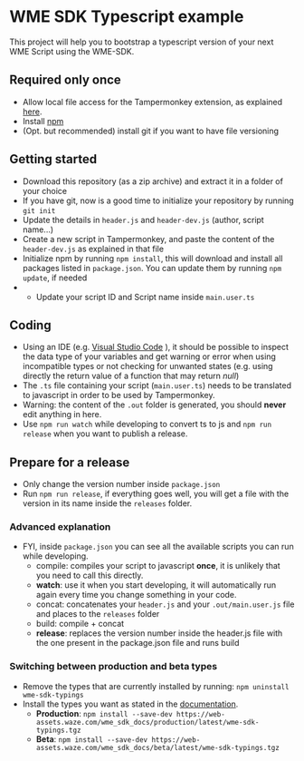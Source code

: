 # WME SDK Typescript example

This project will help you to bootstrap a typescript version of your next WME Script using the WME-SDK.

## Required only once
- Allow local file access for the Tampermonkey extension, as explained [here](https://www.tampermonkey.net/faq.php?locale=en#Q204).
- Install [npm](https://docs.npmjs.com/cli)
- (Opt. but recommended) install git if you want to have file versioning


## Getting started
- Download this repository (as a zip archive) and extract it in a folder of your choice
- If you have git, now is a good time to initialize your repository by running `git init`
- Update the details in `header.js` and `header-dev.js` (author, script name...)
- Create a new script in Tampermonkey, and paste the content of the `header-dev.js` as explained in that file
- Initialize npm by running `npm install`, this will download and install all packages listed in `package.json`. You can update them by running `npm update`, if needed
- - Update your script ID and Script name inside `main.user.ts`

## Coding
- Using an IDE (e.g. [Visual Studio Code](https://code.visualstudio.com/) ), it should be possible to inspect the data type of your variables and get warning or error when using incompatible types or not checking for unwanted states (e.g. using directly the return value of a function that may return *null*)
- The `.ts` file containing your script (`main.user.ts`) needs to be translated to javascript in order to be used by Tampermonkey.
- Warning: the content of the `.out` folder is generated, you should **never** edit anything in here.
- Use `npm run watch` while developing to convert ts to js and `npm run release` when you want to publish a release.

## Prepare for a release
- Only change the version number inside `package.json`
- Run `npm run release`, if everything goes well, you will get a file with the version in its name inside the `releases` folder.


### Advanced explanation
- FYI, inside `package.json` you can see all the available scripts you can run while developing.
  - compile: compiles your script to javascript **once**, it is unlikely that you need to call this directly.
  - **watch**: use it when you start developing, it will automatically run again every time you change something in your code.
  - concat: concatenates your `header.js` and your `.out/main.user.js` file and places to the `releases` folder
  - build: compile + concat 
  - **release**: replaces the version number inside the header.js file with the one present in the package.json file and runs build

### Switching between production and beta types
- Remove the types that are currently installed by running: `npm uninstall wme-sdk-typings`
- Install the types you want as stated in the [documentation](https://web-assets.waze.com/wme_sdk_docs/production/latest/index.html#md:typescript-type-definitions). 
  - **Production**: `npm install --save-dev https://web-assets.waze.com/wme_sdk_docs/production/latest/wme-sdk-typings.tgz`
  - **Beta**: `npm install --save-dev https://web-assets.waze.com/wme_sdk_docs/beta/latest/wme-sdk-typings.tgz`
